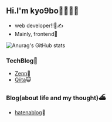 

## Hi.I'm kyo9bo🍺🍺🍺🍺


- web developer!!👀✍️
- Mainly, frontend🎢

![Anurag's GitHub stats](https://github-readme-stats.vercel.app/api?username=kk3939&count_private=true&show_icons=true&theme=radical)

### TechBlog💍
- [Zenn](https://zenn.dev/kyo9bo)👾
- [Qiita](https://qiita.com/kyo9bo)😺

### Blog(about life and my thought)⛴
- [hatenablog](https://kyo9bo.hatenablog.com/)🥳
